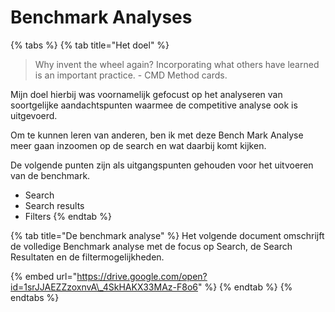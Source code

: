 # Benchmark Analyses

{% tabs %}
{% tab title="Het doel" %}
> Why invent the wheel again? Incorporating what others have learned is an important practice. - CMD Method cards.

Mijn doel hierbij was voornamelijk gefocust op het analyseren van soortgelijke aandachtspunten waarmee de competitive analyse ook is uitgevoerd. 

Om te kunnen leren van anderen, ben ik met deze Bench Mark Analyse meer gaan inzoomen op de search en wat daarbij komt kijken.

De volgende punten zijn als uitgangspunten gehouden voor het uitvoeren van de benchmark.

* Search
* Search results
* Filters
{% endtab %}

{% tab title="De benchmark analyse" %}
Het volgende document omschrijft de volledige Benchmark analyse met de focus op Search, de Search Resultaten en de filtermogelijkheden.

{% embed url="https://drive.google.com/open?id=1srJJAEZZzoxnvA\_4SkHAKX33MAz-F8o6" %}
{% endtab %}
{% endtabs %}



